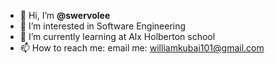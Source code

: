 - 👋 Hi, I’m **@swervolee**
- 👀 I’m interested in Software Engineering
- 🌱 I’m currently learning at Alx  Holberton school
- 📫 How to reach me:
email me: williamkubai101@gmail.com

<!---
swervolee/swervolee is a ✨ special ✨ repository because its `README.md` (this file) appears on your GitHub profile.
You can click the Preview link to take a look at your changes.
--->
